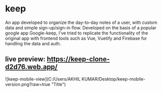 # keep
An app developed to organize the day-to-day notes of a user, with custom data and simple sign-up/sign-in flow. Developed on the basis of a popular google app Google-keep, I've tried to replicate the functionality of the original app with frontend tools such as Vue, Vuetify and Firebase for handling the data and auth.
## live preview: https://keep-clone-d2d76.web.app/
![keep-mobile-view](C:/Users/AKHIL KUMAR/Desktop/keep-mobile-version.png?raw=true "Title")
